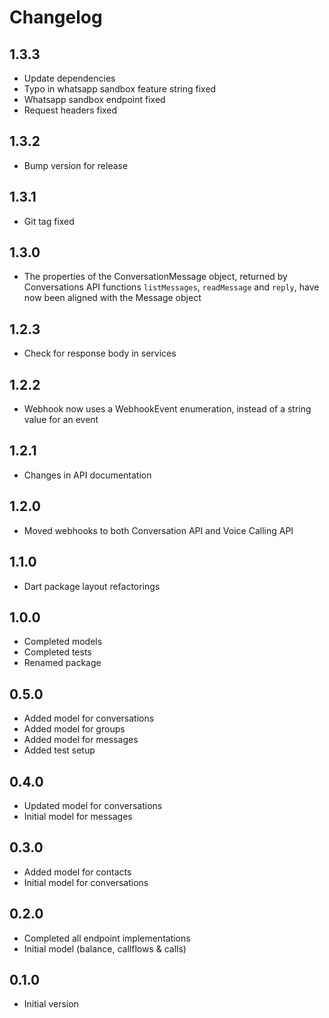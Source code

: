 # Changelog
## 1.3.3
- Update dependencies
- Typo in whatsapp sandbox feature string fixed
- Whatsapp sandbox endpoint fixed
- Request headers fixed

## 1.3.2
- Bump version for release

## 1.3.1
- Git tag fixed

## 1.3.0
- The properties of the ConversationMessage object, returned by Conversations API functions `listMessages`, `readMessage` and `reply`, have now been aligned with the Message object

## 1.2.3
- Check for response body in services

## 1.2.2
- Webhook now uses a WebhookEvent enumeration, instead of a string value for an event

## 1.2.1
- Changes in API documentation

## 1.2.0
- Moved webhooks to both Conversation API and Voice Calling API

## 1.1.0
- Dart package layout refactorings

## 1.0.0
- Completed models
- Completed tests
- Renamed package

## 0.5.0
- Added model for conversations
- Added model for groups
- Added model for messages
- Added test setup

## 0.4.0
- Updated model for conversations
- Initial model for messages

## 0.3.0
- Added model for contacts
- Initial model for conversations

## 0.2.0
- Completed all endpoint implementations
- Initial model (balance, callflows & calls)

## 0.1.0
- Initial version
